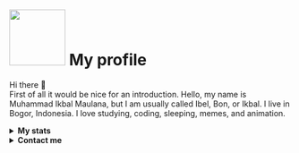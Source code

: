 # <img src="https://media4.giphy.com/media/v1.Y2lkPTc5MGI3NjExYjYxZGM5MGQ0NGI5YWI5ZjkxOTdkZmIzMzQ0MGYyMGYwMzY0YTU2YyZjdD1n/ayMW3eqvuP00o/giphy.gif" width="100"> My profile

Hi there 👋
<br>
First of all it would be nice for an introduction. Hello, my name is Muhammad Ikbal Maulana, but I am usually called Ibel, Bon, or Ikbal. I live in Bogor, Indonesia. I love studying, coding, sleeping, memes, and animation. 
<br>

<!-- Stats -->
<details><summary><b>My stats</b></summary><br>

![](https://komarev.com/ghpvc/?username=iblmln&color=000000)  
<img alt = "GitHub Stats" src="https://github-readme-stats.vercel.app/api?username=iblmln&show_icons=true&hide=issues&icon_color=C9D1D9&hide_border=false&title_color=C9D1D9&text_color=8B948D&bg_color=0D1117&theme=dark">
[![GitHub Streak](http://github-readme-streak-stats.herokuapp.com?user=iblmln&theme=dark)](https://git.io/streak-stats)  
</details>

<!-- Contact me -->
<details><summary><b>Contact me</b></summary><br>
  
  <a href="https://iblmln.rf.gd/" target="_blank"><img src="https://www.fortressofsolitude.co.za/wp-content/uploads/2021/04/No-Face-Spirited-Away-770x433.jpeg" width="440"></a><br>  
  <div align="left">
       <a href="https://github.com/iblmln/" target="_blank"><img src="https://shields.io/badge/iblmln-111111.svg?&style=for-the-badge&logo=github"></a>  
       <a href="https://www.instagram.com/0.iblmln/" target="_blank"><img src="https://shields.io/badge/iblmln-111111.svg?&style=for-the-badge&logo=instagram"></a>  
       <a href="https://twitter.com/0_iblmln/" target="_blank"><img src="https://shields.io/badge/iblmln-111111.svg?&style=for-the-badge&logo=twitter"></a>  
       <a href="https://www.facebook.com/0.iblmln/" target="_blank"><img src="https://shields.io/badge/iblmln-111111.svg?&style=for-the-badge&logo=facebook"></a>  
  </div>


</details>

